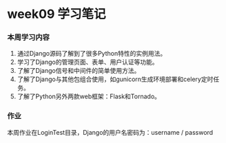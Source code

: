 # week09 学习笔记

### 本周学习内容
1. 通过Django源码了解到了很多Python特性的实例用法。
2. 学习了Django的管理页面、表单、用户认证等功能。
3. 了解了Django信号和中间件的简单使用方法。
4. 了解了Django与其他包组合使用，如gunicorn生成环境部署和celery定时任务。
5. 了解了Python另外两款web框架：Flask和Tornado。

### 作业
本周作业在LoginTest目录，Django的用户名密码为：username / password